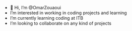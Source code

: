 - 👋 Hi, I’m @OmarZouaoui
-  I’m interested in working in coding projects and learning
-  I’m currently learning coding at ITB
-  I’m looking to collaborate on any kind of projects


<!---
OmarZouaouiEl/OmarZouaouiEl is a ✨ special ✨ repository because its `README.md` (this file) appears on your GitHub profile.
You can click the Preview link to take a look at your changes.
--->
